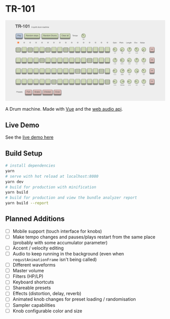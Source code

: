 # TR-101

[![demo](static/demo.jpg)](https://amilajack.github.io/drum-machine/)

A Drum machine. Made with [Vue](https://vuejs.org) and the [web audio api](https://developer.mozilla.org/en-US/docs/Web/API/Web_Audio_API).

## Live Demo

See the [live demo here](https://amilajack.github.io/drum-machine/)

## Build Setup

``` bash
# install dependencies
yarn
# serve with hot reload at localhost:8080
yarn dev
# build for production with minification
yarn build
# build for production and view the bundle analyzer report
yarn build --report
```

## Planned Additions

- [ ] Mobile support (touch interface for knobs)
- [ ] Make tempo changes and pauses/plays restart from the same place (probably with some accumulator parameter)
- [ ] Accent / velocity editing
- [ ] Audio to keep running in the background (even when `requstAnimationFrame` isn't being called)
- [ ] Different waveforms
- [ ] Master volume
- [ ] Filters (HP/LP)
- [ ] Keyboard shortcuts
- [ ] Shareable presets
- [ ] Effects (distortion, delay, reverb)
- [ ] Animated knob changes for preset loading / randomisation
- [ ] Sampler capabilities
- [ ] Knob configurable color and size
